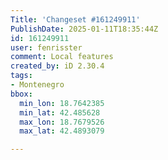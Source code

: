 ```yaml
---
Title: 'Changeset #161249911'
PublishDate: 2025-01-11T18:35:44Z
id: 161249911
user: fenrisster
comment: Local features
created_by: iD 2.30.4
tags:
- Montenegro
bbox:
  min_lon: 18.7642385
  min_lat: 42.485628
  max_lon: 18.7679526
  max_lat: 42.4893079

---
```

